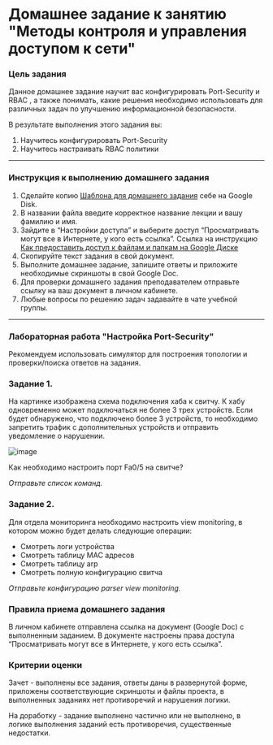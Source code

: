 # Домашнее задание к занятию "Методы контроля и управления доступом к сети"

### Цель задания

Данное домашнее задание научит вас конфигурировать Port-Security и RBAC , а также понимать, какие решения необходимо использовать для различных задач по улучшению информационной безопасности.

В результате выполнения этого задания вы:

1) Научитесь конфигурировать Port-Security
2) Научитесь настраивать RBAC политики

------

### Инструкция к выполнению домашнего задания

1. Сделайте копию [Шаблона для домашнего задания](https://docs.google.com/document/d/1youKpKm_JrC0UzDyUslIZW2E2bIv5OVlm_TQDvH5Pvs/edit) себе на Google Disk.
2. В названии файла введите корректное название лекции и вашу фамилию и имя.
3. Зайдите в “Настройки доступа” и выберите доступ “Просматривать могут все в Интернете, у кого есть ссылка”.  Ссылка на инструкцию [Как предоставить доступ к файлам и папкам на Google Диске](https://support.google.com/docs/answer/2494822?hl=ru&co=GENIE.Platform%3DDesktop)
4. Скопируйте текст задания в свой документ.
5. Выполните домашнее задание, запишите ответы и приложите необходимые скриншоты в свой Google Doc.
6. Для проверки домашнего задания преподавателем отправьте ссылку на ваш документ в личном кабинете.
7. Любые вопросы по решению задач задавайте в чате учебной группы.

---
### Лабораторная работа "Настройка Port-Security"

Рекомендуем использовать симулятор для построения топологии и проверки/поиска ответов на задания. 

### Задание 1. 

На картинке изображена схема подключения хаба к свитчу. К хабу одновременно может подключаться не более 3 трех устройств. Если будет обнаружено, что подключено более 3 устройств, то необходимо запретить трафик с дополнительных устройств и отправить уведомление о нарушении. 


![image](https://user-images.githubusercontent.com/51816695/155541965-c60aa0fe-ebdb-465f-adcd-9d6bcecd759c.png)

Как необходимо настроить порт Fa0/5 на свитче?

*Отправьте список команд.*

### Задание 2. 

Для отдела мониторинга необходимо настроить view monitoring, в котором можно будет делать следующие операции:
- Смотреть логи устройства
- Смотреть таблицу MAC адресов
- Смотреть таблицу arp
- Смотреть полную конфигурацию свитча

*Отправьте конфигурацию parser view monitoring.*

### Правила приема домашнего задания

В личном кабинете отправлена ссылка на документ (Google Doc) с выполненным заданием. В документе настроены права доступа “Просматривать могут все в Интернете, у кого есть ссылка”.

### Критерии оценки

Зачет - выполнены все задания, ответы даны в развернутой форме, приложены соответствующие скриншоты и файлы проекта, в выполненных заданиях нет противоречий и нарушения логики.

На доработку - задание выполнено частично или не выполнено, в логике выполнения заданий есть противоречия, существенные недостатки.
